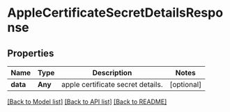 # AppleCertificateSecretDetailsResponse

## Properties
Name | Type | Description | Notes
------------ | ------------- | ------------- | -------------
**data** | **Any** | apple certificate secret details. | [optional] 

[[Back to Model list]](../README.md#documentation-for-models) [[Back to API list]](../README.md#documentation-for-api-endpoints) [[Back to README]](../README.md)


